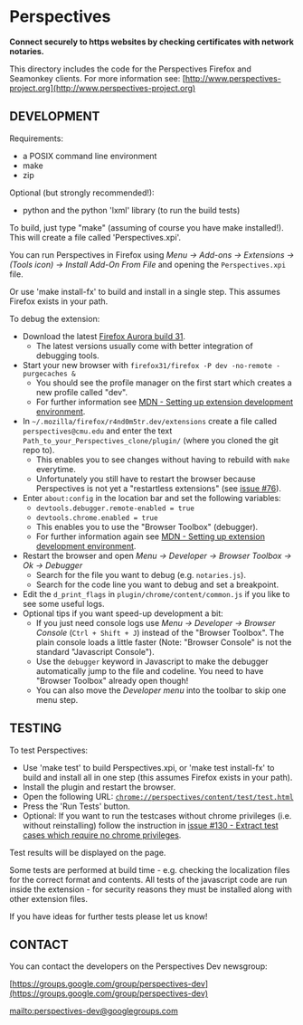 # Perspectives
**Connect securely to https websites by checking certificates with network notaries.**

This directory includes the code for the Perspectives Firefox and Seamonkey clients.
For more information see: [http://www.perspectives-project.org](http://www.perspectives-project.org)

## DEVELOPMENT

Requirements:
* a POSIX command line environment
* make
* zip

Optional (but strongly recommended!):
* python and the python 'lxml' library (to run the build tests)


To build, just type "make" (assuming of course you have make installed!). This will create a file called 'Perspectives.xpi'.

You can run Perspectives in Firefox using *Menu -> Add-ons -> Extensions -> (Tools icon) -> Install Add-On From File* and opening the ```Perspectives.xpi``` file.

Or use 'make install-fx' to build and install in a single step. This assumes Firefox exists in your path.

To debug the extension:

* Download the latest [Firefox Aurora build 31](https://www.mozilla.org/firefox/channel/#aurora).
  * The latest versions usually come with better integration of debugging tools.
* Start your new browser with ```firefox31/firefox -P dev -no-remote -purgecaches &```
  * You should see the profile manager on the first start which creates a new profile called "dev".
  * For further information see [MDN - Setting up extension development environment](https://developer.mozilla.org/en/Setting_up_extension_development_environment).
* In ```~/.mozilla/firefox/r4nd0m5tr.dev/extensions``` create a file called ```perspectives@cmu.edu``` and enter the text ```Path_to_your_Perspectives_clone/plugin/``` (where you cloned the git repo to).
  * This enables you to see changes without having to rebuild with ```make``` everytime.
  * Unfortunately you still have to restart the browser because Perspectives is not yet a "restartless extensions" (see [issue #76](https://github.com/danwent/Perspectives/issues/76)).
* Enter ```about:config``` in the location bar and set the following variables:
  * ```devtools.debugger.remote-enabled = true```
  * ```devtools.chrome.enabled = true```
  * This enables you to use the "Browser Toolbox" (debugger).
  * For further information again see [MDN - Setting up extension development environment](https://developer.mozilla.org/en/Setting_up_extension_development_environment).
* Restart the browser and open *Menu -> Developer -> Browser Toolbox -> Ok -> Debugger*
  * Search for the file you want to debug (e.g. ```notaries.js```).
  * Search for the code line you want to debug and set a breakpoint.
* Edit the ```d_print_flags``` in ```plugin/chrome/content/common.js``` if you like to see some useful logs.
* Optional tips if you want speed-up development a bit:
  * If you just need console logs use *Menu -> Developer -> Browser Console* (```Ctrl + Shift + J```) instead of the "Browser Toolbox". The plain console loads a little faster (Note: "Browser Console" is not the standard "Javascript Console").
  * Use the ```debugger``` keyword in Javascript to make the debugger automatically jump to the file and codeline. You need to have "Browser Toolbox" already open though!
  * You can also move the *Developer menu* into the toolbar to skip one menu step.

## TESTING

To test Perspectives:

* Use 'make test' to build Perspectives.xpi, or 'make test install-fx' to build and install all in one step (this assumes Firefox exists in your path).
* Install the plugin and restart the browser.
* Open the following URL: [```chrome://perspectives/content/test/test.html```](chrome://perspectives/content/test/test.html)
* Press the 'Run Tests' button.
* Optional: If you want to run the testcases without chrome privileges (i.e. without reinstalling) follow the instruction in [issue #130 - Extract test cases which require no chrome privileges](https://github.com/danwent/Perspectives/issues/130).

Test results will be displayed on the page.

Some tests are performed at build time - e.g. checking the localization files for the correct format and contents. All tests of the javascript code are run inside the extension - for security reasons they must be installed along with other extension files.

If you have ideas for further tests please let us know!

## CONTACT

You can contact the developers on the Perspectives Dev newsgroup:

[https://groups.google.com/group/perspectives-dev](https://groups.google.com/group/perspectives-dev)

[mailto:perspectives-dev@googlegroups.com](mailto:perspectives-dev@googlegroups.com)

